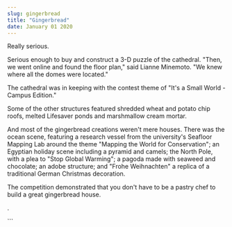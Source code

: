 ```yaml
---
slug: gingerbread
title: "Gingerbread"
date: January 01 2020
---
```


  
<p>Really serious.</p>
<p>
  Serious enough to buy and construct a 3-D puzzle of the cathedral. "Then, we
  went online and found the floor plan," said Lianne Minemoto. "We knew where
  all the domes were located."
</p>
<p>
  The cathedral was in keeping with the contest theme of "It's a Small World -
  Campus Edition."
</p>
<p>
  Some of the other structures featured shredded wheat and potato chip roofs,
  melted Lifesaver ponds and marshmallow cream mortar.
</p>
<p>
  And most of the gingerbread creations weren't mere houses. There was the ocean
  scene, featuring a research vessel from the university's Seafloor Mapping Lab
  around the theme "Mapping the World for Conservation"; an Egyptian holiday
  scene including a pyramid and camels; the North Pole, with a plea to "Stop
  Global Warming"; a pagoda made with seaweed and chocolate; an adobe structure;
  and "Frohe Weihnachten" a replica of a traditional German Christmas
  decoration.
</p>
<p>
  The competition demonstrated that you don't have to be a pastry chef to build
  a great gingerbread house.
</p>
<p>.</p>
```
